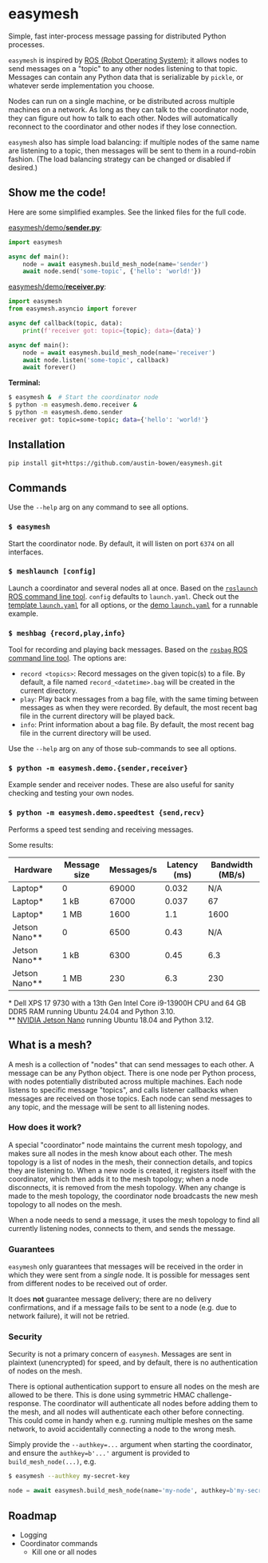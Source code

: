 # easymesh

Simple, fast inter-process message passing for distributed Python processes.

`easymesh` is inspired by [ROS (Robot Operating System)](https://www.ros.org/); it allows nodes to send messages on a "topic" to any other nodes listening to that topic. Messages can contain any Python data that is serializable by `pickle`, or whatever serde implementation you choose.

Nodes can run on a single machine, or be distributed across multiple machines on a network. As long as they can talk to the coordinator node, they can figure out how to talk to each other. Nodes will automatically reconnect to the coordinator and other nodes if they lose connection.

`easymesh` also has simple load balancing: if multiple nodes of the same name are listening to a topic, then messages will be sent to them in a round-robin fashion. (The load balancing strategy can be changed or disabled if desired.)

## Show me the code!

Here are some simplified examples. See the linked files for the full code.

[easymesh/demo/**sender.py**](src/easymesh/demo/sender.py):
```python
import easymesh

async def main():
    node = await easymesh.build_mesh_node(name='sender')
    await node.send('some-topic', {'hello': 'world!'})
```

[easymesh/demo/**receiver.py**](src/easymesh/demo/receiver.py):
```python
import easymesh
from easymesh.asyncio import forever

async def callback(topic, data):
    print(f'receiver got: topic={topic}; data={data}')

async def main():
    node = await easymesh.build_mesh_node(name='receiver')
    await node.listen('some-topic', callback)
    await forever()
```

**Terminal:**

```bash
$ easymesh &  # Start the coordinator node
$ python -m easymesh.demo.receiver &
$ python -m easymesh.demo.sender
receiver got: topic=some-topic; data={'hello': 'world!'}
```

## Installation

```bash
pip install git+https://github.com/austin-bowen/easymesh.git
```

## Commands

Use the `--help` arg on any command to see all options.

### `$ easymesh`

Start the coordinator node. By default, it will listen on port `6374` on all interfaces.

### `$ meshlaunch [config]`

Launch a coordinator and several nodes all at once. Based on the [`roslaunch` ROS command line tool](https://wiki.ros.org/roslaunch). `config` defaults to `launch.yaml`. Check out the [template `launch.yaml`](launch.yaml) for all options, or the [demo `launch.yaml`](src/easymesh/demo/launch.yaml) for a runnable example.

### `$ meshbag {record,play,info}`

Tool for recording and playing back messages. Based on the [`rosbag` ROS command line tool](https://wiki.ros.org/rosbag). The options are:

- `record <topics>`: Record messages on the given topic(s) to a file. By default, a file named `record_<datetime>.bag` will be created in the current directory.
- `play`: Play back messages from a bag file, with the same timing between messages as when they were recorded. By default, the most recent bag file in the current directory will be played back.
- `info`: Print information about a bag file. By default, the most recent bag file in the current directory will be used.

Use the `--help` arg on any of those sub-commands to see all options.

### `$ python -m easymesh.demo.{sender,receiver}`

Example sender and receiver nodes. These are also useful for sanity checking and testing your own nodes.

### `$ python -m easymesh.demo.speedtest {send,recv}`

Performs a speed test sending and receiving messages.

Some results:

| Hardware      | Message size | Messages/s | Latency (ms) | Bandwidth (MB/s) |
|---------------|--------------|------------|--------------|------------------|
| Laptop*       | 0            | 69000      | 0.032        | N/A              |
| Laptop*       | 1 kB         | 67000      | 0.037        | 67               |
| Laptop*       | 1 MB         | 1600       | 1.1          | 1600             |
| Jetson Nano** | 0            | 6500       | 0.43         | N/A              |
| Jetson Nano** | 1 kB         | 6300       | 0.45         | 6.3              |
| Jetson Nano** | 1 MB         | 230        | 6.3          | 230              |

\* Dell XPS 17 9730 with a 13th Gen Intel Core i9-13900H CPU and 64 GB DDR5 RAM running Ubuntu 24.04 and Python 3.10.\
\** [NVIDIA Jetson Nano](https://developer.nvidia.com/embedded/jetson-nano) running Ubuntu 18.04 and Python 3.12.

## What is a mesh?

A mesh is a collection of "nodes" that can send messages to each other. A message can be any Python object. There is one node per Python process, with nodes potentially distributed across multiple machines. Each node listens to specific message "topics", and calls listener callbacks when messages are received on those topics. Each node can send messages to any topic, and the message will be sent to all listening nodes.

### How does it work?

A special "coordinator" node maintains the current mesh topology, and makes sure all nodes in the mesh know about each other. The mesh topology is a list of nodes in the mesh, their connection details, and topics they are listening to. When a new node is created, it registers itself with the coordinator, which then adds it to the mesh topology; when a node disconnects, it is removed from the mesh topology. When any change is made to the mesh topology, the coordinator node broadcasts the new mesh topology to all nodes on the mesh.

When a node needs to send a message, it uses the mesh topology to find all currently listening nodes, connects to them, and sends the message.

### Guarantees

`easymesh` only guarantees that messages will be received in the order in which they were sent from a *single* node. It is possible for messages sent from different nodes to be received out of order.

It does **not** guarantee message delivery; there are no delivery confirmations, and if a message fails to be sent to a node (e.g. due to network failure), it will not be retried.

### Security

Security is not a primary concern of `easymesh`. Messages are sent in plaintext (unencrypted) for speed, and by default, there is no authentication of nodes on the mesh.

There is optional authentication support to ensure all nodes on the mesh are allowed to be there. This is done using symmetric HMAC challenge-response. The coordinator will authenticate all nodes before adding them to the mesh, and all nodes will authenticate each other before connecting. This could come in handy when e.g. running multiple meshes on the same network, to avoid accidentally connecting a node to the wrong mesh.

Simply provide the `--authkey=...` argument when starting the coordinator, and ensure the `authkey=b'...'` argument is provided to `build_mesh_node(...)`, e.g.

```bash
$ easymesh --authkey my-secret-key
```

```python
node = await easymesh.build_mesh_node(name='my-node', authkey=b'my-secret-key')
```


## Roadmap

- Logging
- Coordinator commands
  - Kill one or all nodes
